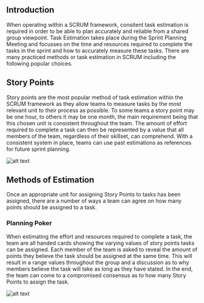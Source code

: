 ## Introduction 
When operating within a SCRUM framework, consitent task estimation is required in order to be able to plan accurately and reliable from a shared group viewpoint.
Task Estimation takes place during the Sprint Planning Meeting and focusses on the time and resources required to complete the tasks in the sprint and how to accurately measure these tasks.
There are many practiced methods or task estimation in SCRUM including the following popular choices.

## Story Points
Story points are the most popular method of task estimation within the SCRUM framework as they allow teams to measure tasks by the most relevant unit to their process as possible. To some teams a story point may be one hour, to others it may be one month, the main requirement being that this chosen unit is consistent throughout the team. The amount of effort required to complete a task can then be represented by a value that all members of the team, regardless of their skillset, can comprehend. With a consistent system in place, teams can use past estimations as references for future sprint planning.

![alt text](https://d2o2utebsixu4k.cloudfront.net/media/images/1535700232368-image5.png "An example of Story Points as a method of Task Estimation for building projects.")

## Methods of Estimation
Once an appropriate unit for assigning Story Points to tasks has been assigned, there are a number of ways a team can agree on how many points should be assigned to a task.

### Planning Poker
When estimating the effort and resources required to complete a task, the team are all handed cards showing the varying values of story points tasks can be assigned. Each member of the team is asked to reveal the amount of points they believe the task should be assigned at the same time. This will result in a range values throughout the group and a discussion as to why members believe the task will take as long as they have stated. In the end, the team can come to a compromised consensus as to how many Story Points to assign the task.

![alt text](https://www.mountaingoatsoftware.com/uploads/blog/poker-discussion.png "Planning Poker in progress.")